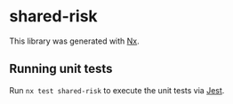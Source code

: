 # shared-risk

This library was generated with [Nx](https://nx.dev).

## Running unit tests

Run `nx test shared-risk` to execute the unit tests via [Jest](https://jestjs.io).
